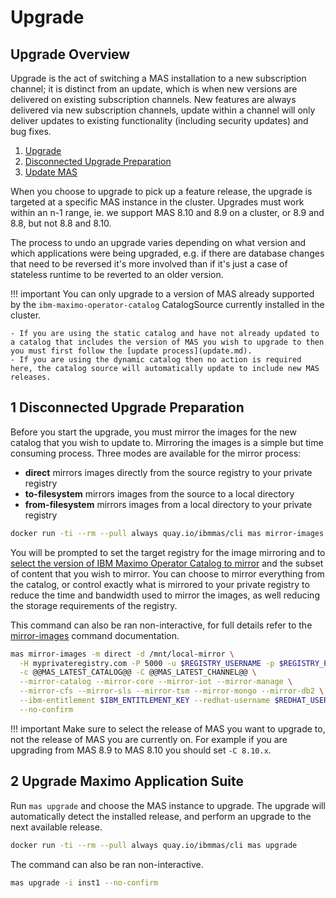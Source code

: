 Upgrade
===============================================================================

Upgrade Overview
-------------------------------------------------------------------------------
Upgrade is the act of switching a MAS installation to a new subscription channel; it is distinct from an update, which is when new versions are delivered on existing subscription channels.  New features are always delivered via new subscription channels, update within a channel will only deliver updates to existing functionality (including security updates) and bug fixes.

1. [Upgrade](#1-upgrade)
2. [Disconnected Upgrade Preparation](#1-disconnected-install-preparation)
3. [Update MAS](#2-update-maximo-application-suite)

When you choose to upgrade to pick up a feature release, the upgrade is targeted at a specific MAS instance in the cluster.  Upgrades must work within an n-1 range, ie. we support MAS 8.10 and 8.9 on a cluster, or 8.9 and 8.8, but not 8.8 and 8.10.

The process to undo an upgrade varies depending on what version and which applications were being upgraded, e.g. if there are database changes that need to be reversed it's more involved than if it's just a case of stateless runtime to be reverted to an older version.

!!! important
    You can only upgrade to a version of MAS already supported by the `ibm-maximo-operator-catalog` CatalogSource currently installed in the cluster.

    - If you are using the static catalog and have not already updated to a catalog that includes the version of MAS you wish to upgrade to then you must first follow the [update process](update.md).
    - If you are using the dynamic catalog then no action is required here, the catalog source will automatically update to include new MAS releases.


1 Disconnected Upgrade Preparation
-------------------------------------------------------------------------------
Before you start the upgrade, you must mirror the images for the new catalog that you wish to update to. Mirroring the images is a simple but time consuming process.  Three modes are available for the mirror process:

- **direct** mirrors images directly from the source registry to your private registry
- **to-filesystem** mirrors images from the source to a local directory
- **from-filesystem** mirrors images from a local directory to your private registry

```bash
docker run -ti --rm --pull always quay.io/ibmmas/cli mas mirror-images
```

You will be prompted to set the target registry for the image mirroring and to [select the version of IBM Maximo Operator Catalog to mirror](../catalogs/index.md) and the subset of content that you wish to mirror.  You can choose to mirror everything from the catalog, or control exactly what is mirrored to your private registry to reduce the time and bandwidth used to mirror the images, as well reducing the storage requirements of the registry.

This command can also be ran non-interactive, for full details refer to the [mirror-images](../commands/mirror-images.md) command documentation.

```bash
mas mirror-images -m direct -d /mnt/local-mirror \
  -H myprivateregistry.com -P 5000 -u $REGISTRY_USERNAME -p $REGISTRY_PASSWORD \
  -c @@MAS_LATEST_CATALOG@@ -C @@MAS_LATEST_CHANNEL@@ \
  --mirror-catalog --mirror-core --mirror-iot --mirror-manage \
  --mirror-cfs --mirror-sls --mirror-tsm --mirror-mongo --mirror-db2 \
  --ibm-entitlement $IBM_ENTITLEMENT_KEY --redhat-username $REDHAT_USERNAME --redhat-password $REDHAT_PASSWORD \
  --no-confirm
```

!!! important
    Make sure to select the release of MAS you want to upgrade to, not the release of MAS you are currently on.  For example if you are upgrading from MAS 8.9 to MAS 8.10 you should set `-C 8.10.x`.


2 Upgrade Maximo Application Suite
-------------------------------------------------------------------------------
Run `mas upgrade` and choose the MAS instance to upgrade.  The upgrade will automatically detect the installed release, and perform an upgrade to the next available release.

```bash
docker run -ti --rm --pull always quay.io/ibmmas/cli mas upgrade
```

The command can also be ran non-interactive.

```bash
mas upgrade -i inst1 --no-confirm
```
